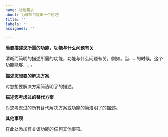 ```yaml
---
name: 功能需求
about: 为该项目提出一个想法
title: ''
labels: ''
assignees: ''

---
```


**简要描述您所需的功能，功能与什么问题有关**

清晰而简明的描述所需的功能，功能与什么问题有关。例如。当……的时候，这个功能能够……。

**描述您想要的解决方案**

对您想要解决方案简洁明了的描述。

**描述您考虑过的替代方案**

对您考虑过的所有替代解决方案或功能的简洁明了的描述。

**其他事项**

在此处添加有关该功能的任何其他事项。
